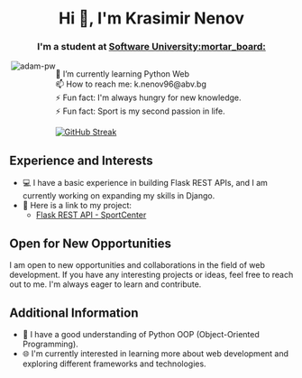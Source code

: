 <h1 align="center">Hi 👋, I'm Krasimir Nenov</h1>
<h3 align="center">I'm a student at <a href="https://softuni.bg/">Software University:mortar_board:</a></h3>

<div style="display: flex; align-items: flex-start;">
  <img align="right" src="https://github.com/Adam-pw/Adam-pw/blob/main/animation_500_kxa883sd.gif" alt="adam-pw" />

  <div>
    <p>
      🌱 I’m currently learning Python Web<br>
      📫 How to reach me: k.nenov96@abv.bg<br>
      ⚡ Fun fact: I'm always hungry for new knowledge.<br>
      ⚡ Fun fact: Sport is my second passion in life.
    </p>
    <a href="https://streak-stats.demolab.com?user=nenovKrasimir&theme=transparent&date_format=M%20j%5B%2C%20Y%5D">
      <img src="https://streak-stats.demolab.com?user=nenovKrasimir&theme=transparent&date_format=M%20j%5B%2C%20Y%5D" alt="GitHub Streak" />
    </a>
  </div>
</div>

## Experience and Interests

- :computer: I have a basic experience in building Flask REST APIs, and I am currently working on expanding my skills in Django.
- :link: Here is a link to my project:<br>
  - [Flask REST API - SportCenter](https://github.com/nenovKrasimir/SportCenterProject)

## Open for New Opportunities

I am open to new opportunities and collaborations in the field of web development. If you have any interesting projects or ideas, feel free to reach out to me. I'm always eager to learn and contribute.

## Additional Information

- :snake: I have a good understanding of Python OOP (Object-Oriented Programming).
- :globe_with_meridians: I'm currently interested in learning more about web development and exploring different frameworks and technologies.



